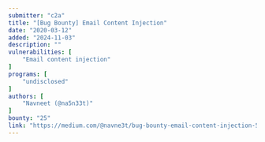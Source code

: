 ```yaml
---
submitter: "c2a"
title: "[Bug Bounty] Email Content Injection"
date: "2020-03-12"
added: "2024-11-03"
description: ""
vulnerabilities: [
    "Email content injection"
]
programs: [
    "undisclosed"
]
authors: [
    "Navneet (@na5n33t)"
]
bounty: "25"
link: "https://medium.com/@navne3t/bug-bounty-email-content-injection-544196d59e91"
---
```





